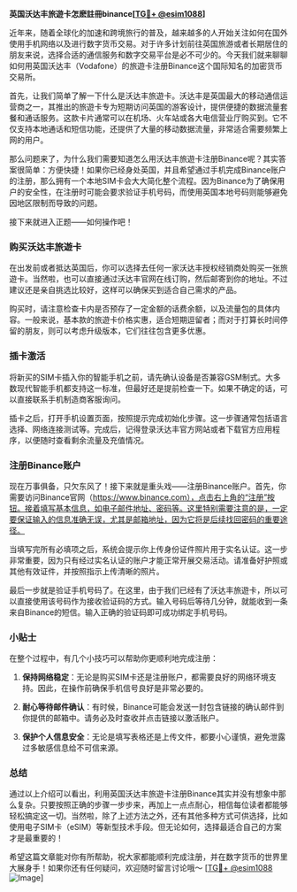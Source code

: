 **英国沃达丰旅遊卡怎麽註冊binance[[TG💪+ @esim1088](https://t.me/s/esim1088)]**

近年来，随着全球化的加速和跨境旅行的普及，越来越多的人开始关注如何在国外使用手机网络以及进行数字货币交易。对于许多计划前往英国旅游或者长期居住的朋友来说，选择合适的通信服务和数字交易平台是必不可少的。今天我们就来聊聊如何用英国沃达丰（Vodafone）的旅遊卡注册Binance这个国际知名的加密货币交易所。

首先，让我们简单了解一下什么是沃达丰旅遊卡。沃达丰是英国最大的移动通信运营商之一，其推出的旅遊卡专为短期访问英国的游客设计，提供便捷的数据流量套餐和通话服务。这款卡片通常可以在机场、火车站或各大电信营业厅购买到。它不仅支持本地通话和短信功能，还提供了大量的移动数据流量，非常适合需要频繁上网的用户。

那么问题来了，为什么我们需要知道怎么用沃达丰旅遊卡注册Binance呢？其实答案很简单：方便快捷！如果你已经身处英国，并且希望通过手机完成Binance账户的注册，那么拥有一个本地SIM卡会大大简化整个流程。因为Binance为了确保用户的安全性，在注册时可能会要求验证手机号码，而使用英国本地号码则能够避免因地区限制而导致的问题。

接下来就进入正题——如何操作吧！

### 购买沃达丰旅遊卡

在出发前或者抵达英国后，你可以选择去任何一家沃达丰授权经销商处购买一张旅遊卡。当然啦，也可以直接通过沃达丰官网在线订购，然后邮寄到你的地址。不过建议还是亲自挑选比较好，这样可以确保买到适合自己需求的产品。

购买时，请注意检查卡内是否预存了一定金额的话费余额，以及流量包的具体内容。一般来说，基本款的旅遊卡价格实惠，适合短期逗留者；而对于打算长时间停留的朋友，则可以考虑升级版本，它们往往包含更多优惠。

### 插卡激活

将新买的SIM卡插入你的智能手机之前，请先确认设备是否兼容GSM制式。大多数现代智能手机都支持这一标准，但最好还是提前检查一下。如果不确定的话，可以直接联系手机制造商客服询问。

插卡之后，打开手机设置页面，按照提示完成初始化步骤。这一步骤通常包括语言选择、网络连接测试等。完成后，记得登录沃达丰官方网站或者下载官方应用程序，以便随时查看剩余流量及充值情况。

### 注册Binance账户

现在万事俱备，只欠东风了！接下来就是重头戏——注册Binance账户。首先，你需要访问Binance官网（https://www.binance.com），点击右上角的“注册”按钮。接着填写基本信息，如电子邮件地址、密码等。这里特别需要注意的是，一定要保证输入的信息准确无误，尤其是邮箱地址，因为它将是后续找回密码的重要途径。

当填写完所有必填项之后，系统会提示你上传身份证件照片用于实名认证。这一步非常重要，因为只有经过实名认证的账户才能正常开展交易活动。请准备好护照或其他有效证件，并按照指示上传清晰的照片。

最后一步就是验证手机号码了。在这里，由于我们已经有了沃达丰旅遊卡，所以可以直接使用该号码作为接收验证码的方式。输入号码后等待几分钟，就能收到一条来自Binance的短信。输入正确的验证码即可成功绑定手机号码。

### 小贴士

在整个过程中，有几个小技巧可以帮助你更顺利地完成注册：

1. **保持网络稳定**：无论是购买SIM卡还是注册账户，都需要良好的网络环境支持。因此，在操作前确保手机信号良好是非常必要的。
   
2. **耐心等待邮件确认**：有时候，Binance可能会发送一封包含链接的确认邮件到你提供的邮箱中。请务必及时查收并点击链接以激活账户。
   
3. **保护个人信息安全**：无论是填写表格还是上传文件，都要小心谨慎，避免泄露过多敏感信息给不可信来源。

### 总结

通过以上介绍可以看出，利用英国沃达丰旅遊卡注册Binance其实并没有想象中那么复杂。只要按照正确的步骤一步步来，再加上一点点耐心，相信每位读者都能够轻松搞定这一切。当然啦，除了上述方法之外，还有其他多种方式可供选择，比如使用电子SIM卡（eSIM）等新型技术手段。但无论如何，选择最适合自己的方案才是最重要的！

希望这篇文章能对你有所帮助，祝大家都能顺利完成注册，并在数字货币的世界里大展身手！如果你还有任何疑问，欢迎随时留言讨论哦～ [[TG💪+ @esim1088](https://t.me/s/esim1088) ![Image](https://i.postimg.cc/4NQfJmqS/Snipaste-2025-05-13-00-14-12.png)]